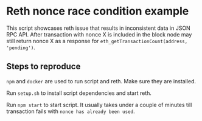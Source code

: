 # Reth nonce race condition example

This script showcases reth issue that results in inconsistent data in JSON RPC API.
After transaction with nonce X is included in the block node may still return nonce X
as a response for `eth_getTransactionCount(address, 'pending')`.

## Steps to reproduce

`npm` and `docker` are used to run script and reth. Make sure they are installed.

Run `setup.sh` to install script dependencies and start reth.

Run `npm start` to start script. 
It usually takes under a couple of minutes till transaction fails with `nonce has already been used`.
